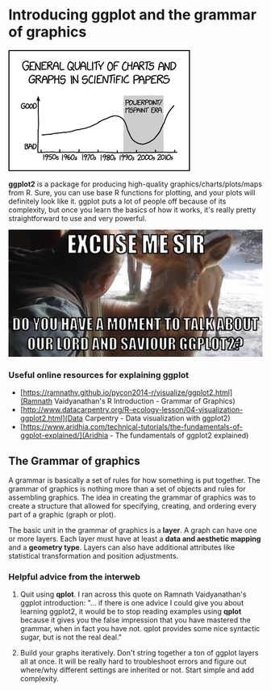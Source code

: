 # Introducing ggplot and the grammar of graphics
![](img/scientific_paper_graph_quality.png)

__ggplot2__ is a package for producing high-quality graphics/charts/plots/maps from R. Sure, you can use base R functions for plotting, and your plots will definitely look like it. ggplot puts a lot of people off because of its complexity, but once you learn the basics of how it works, it's really pretty straightforward to use and very powerful.

![](img/ggplotmeme.jpeg)

### Useful online resources for explaining ggplot
- [https://ramnathv.github.io/pycon2014-r/visualize/ggplot2.html](Ramnath Vaidyanathan's R Introduction - Grammar of Graphics)
- [http://www.datacarpentry.org/R-ecology-lesson/04-visualization-ggplot2.html](Data Carpentry - Data visualization with ggplot2)
- [https://www.aridhia.com/technical-tutorials/the-fundamentals-of-ggplot-explained/](Aridhia - The fundamentals of ggplot2 explained)

## The Grammar of graphics
A grammar is basically a set of rules for how something is put together. The grammar of graphics is nothing more than a set of objects and rules for assembling graphics. The idea in creating the grammar of graphics was to create a structure that allowed for specifying, creating, and ordering every part of a graphic (graph or plot).

The basic unit in the grammar of graphics is a __layer__. A graph can have one or more layers. Each layer must have at least a __data and aesthetic mapping__ and a __geometry type__. Layers can also have additional attributes like statistical transformation and position adjustments.

### Helpful advice from the interweb
1. Quit using __qplot__. I ran across this quote on Ramnath Vaidyanathan's ggplot introduction: "... if there is one advice I could give you about learning ggplot2, it would be to stop reading examples using __qplot__ because it gives you the false impression that you have mastered the grammar, when in fact you have not. qplot provides some nice syntactic sugar, but is not the real deal."

2. Build your graphs iteratively. Don't string together a ton of ggplot layers all at once. It will be really hard to troubleshoot errors and figure out where/why different settings are inherited or not. Start simple and add complexity.
